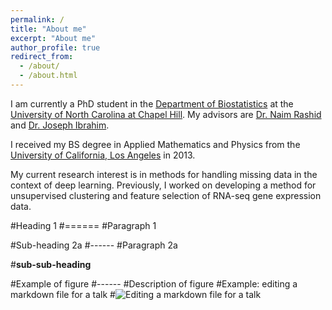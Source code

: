```yaml
---
permalink: /
title: "About me"
excerpt: "About me"
author_profile: true
redirect_from: 
  - /about/
  - /about.html
---
```


I am currently a PhD student in the [Department of Biostatistics](https://sph.unc.edu/bios/biostatistics) at the [University of North Carolina at Chapel Hill](https://www.unc.edu). My advisors are [Dr. Naim Rashid](https://sph.unc.edu/adv_profile/naim-rashid-phd/) and [Dr. Joseph Ibrahim](https://sph.unc.edu/adv_profile/joseph-g-ibrahim-phd/).

I received my BS degree in Applied Mathematics and Physics from the [University of California, Los Angeles](http://www.ucla.edu/) in 2013.

My current research interest is in methods for handling missing data in the context of deep learning. Previously, I worked on developing a method for unsupervised clustering and feature selection of RNA-seq gene expression data.

#Heading 1
#======
#Paragraph 1

#Sub-heading 2a
#------
#Paragraph 2a

#**sub-sub-heading**

#Example of figure
#------
#Description of figure
#Example: editing a markdown file for a talk
#![Editing a markdown file for a talk](/images/editing-talk.png)
